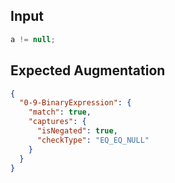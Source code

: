 
## Input
```javascript input
a != null;
```

## Expected Augmentation
```json expected augmentations
{
  "0-9-BinaryExpression": {
    "match": true,
    "captures": {
      "isNegated": true,
      "checkType": "EQ_EQ_NULL"
    }
  }
}
```
